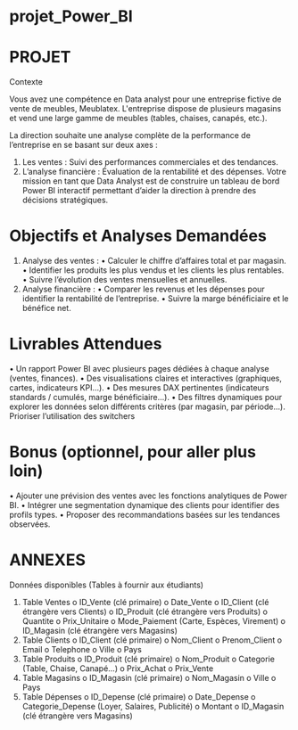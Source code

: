 # projet_Power_BI

# PROJET 
Contexte

Vous avez une compétence en Data analyst pour une entreprise fictive de vente de meubles, Meublatex. L'entreprise dispose de plusieurs magasins et vend une large gamme de meubles (tables, chaises, canapés, etc.).  

La direction souhaite une analyse complète de la performance de l’entreprise en se basant sur deux axes :
1.	Les ventes : Suivi des performances commerciales et des tendances.
2.	L’analyse financière : Évaluation de la rentabilité et des dépenses.
Votre mission en tant que Data Analyst est de construire un tableau de bord Power BI interactif permettant d’aider la direction à prendre des décisions stratégiques.


# Objectifs et Analyses Demandées
1. Analyse des ventes :
•	Calculer le chiffre d’affaires total et par magasin.
•	Identifier les produits les plus vendus et les clients les plus rentables.
•	Suivre l’évolution des ventes mensuelles et annuelles.
4. Analyse financière :
•	Comparer les revenus et les dépenses pour identifier la rentabilité de l’entreprise.
•	Suivre la marge bénéficiaire et le bénéfice net.
 
# Livrables Attendues 
•	Un rapport Power BI avec plusieurs pages dédiées à chaque analyse (ventes, finances).
•	Des visualisations claires et interactives (graphiques, cartes, indicateurs KPI…).
•	Des mesures DAX pertinentes (indicateurs standards / cumulés, marge bénéficiaire…).
•	Des filtres dynamiques pour explorer les données selon différents critères (par magasin, par période…). Prioriser l’utilisation des switchers
 
# Bonus (optionnel, pour aller plus loin)
•	Ajouter une prévision des ventes avec les fonctions analytiques de Power BI.
•	Intégrer une segmentation dynamique des clients pour identifier des profils types.
•	Proposer des recommandations basées sur les tendances observées.
 
# ANNEXES

Données disponibles (Tables à fournir aux étudiants)
1.	Table Ventes
o	ID_Vente (clé primaire)
o	Date_Vente
o	ID_Client (clé étrangère vers Clients)
o	ID_Produit (clé étrangère vers Produits)
o	Quantite
o	Prix_Unitaire
o	Mode_Paiement (Carte, Espèces, Virement)
o	ID_Magasin (clé étrangère vers Magasins)
2.	Table Clients
o	ID_Client (clé primaire)
o	Nom_Client
o	Prenom_Client
o	Email
o	Telephone
o	Ville
o	Pays
3.	Table Produits
o	ID_Produit (clé primaire)
o	Nom_Produit
o	Categorie (Table, Chaise, Canapé…)
o	Prix_Achat
o	Prix_Vente
4.	Table Magasins
o	ID_Magasin (clé primaire)
o	Nom_Magasin
o	Ville
o	Pays
5.	Table Dépenses
o	ID_Depense (clé primaire)
o	Date_Depense
o	Categorie_Depense (Loyer, Salaires, Publicité)
o	Montant
o	ID_Magasin (clé étrangère vers Magasins)


